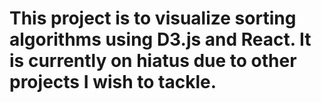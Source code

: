 # This project is to visualize sorting algorithms using D3.js and React. It is currently on hiatus due to other projects I wish to tackle.

